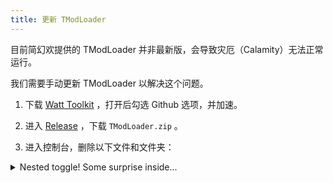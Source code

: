 ```yaml
---
title: 更新 TModLoader
---
```


目前简幻欢提供的 TModLoader 并非最新版，会导致灾厄（Calamity）无法正常运行。  

我们需要手动更新 TModLoader 以解决这个问题。

1. 下载 [Watt Toolkit](https://steampp.net/) ，打开后勾选 Github 选项，并加速。

2. 进入 [Release](https://github.com/tModLoader/tModLoader/releases/latest) ，下载 `TModLoader.zip` 。

3. 进入控制台，删除以下文件和文件夹：

<details>
    <summary>
      Nested toggle! Some surprise inside...
    </summary>

文件夹：

- DedicatedServerUtils

- LaunchUtils

- Libraries

- tModPorter

文件：

- tMLMod.targets

- tModLoader.deps.json

- tModLoader.dll

- tModLoader.pdb

- tModLoader.runtimeconfig.dev.json

- tModLoader.runtimeconfig.json

- tModLoader.xml

</summary>

4. 将刚刚下载的 `TModLoader.zip` 上传，并解压即可。